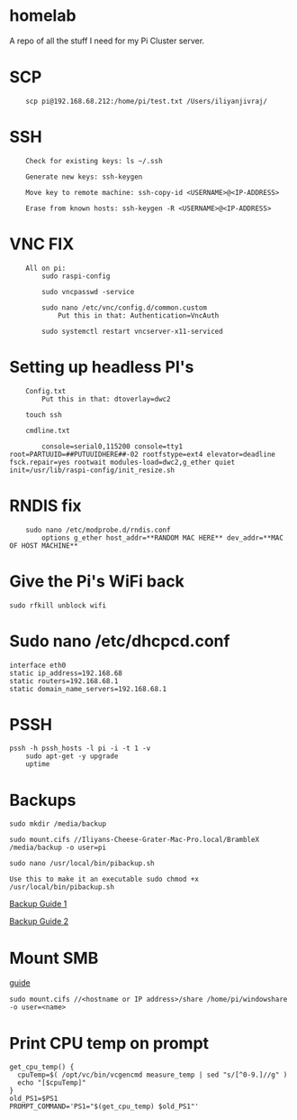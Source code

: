 # homelab
A repo of all the stuff I need for my Pi Cluster server.

# SCP
```
	scp pi@192.168.68.212:/home/pi/test.txt /Users/iliyanjivraj/
```


# SSH
```
	Check for existing keys: ls ~/.ssh
	
	Generate new keys: ssh-keygen

	Move key to remote machine: ssh-copy-id <USERNAME>@<IP-ADDRESS>

	Erase from known hosts: ssh-keygen -R <USERNAME>@<IP-ADDRESS>
```


# VNC FIX
```
	All on pi:
		sudo raspi-config

		sudo vncpasswd -service

		sudo nano /etc/vnc/config.d/common.custom
			Put this in that: Authentication=VncAuth

		sudo systemctl restart vncserver-x11-serviced
```


# Setting up headless PI's
```
	Config.txt
		Put this in that: dtoverlay=dwc2

	touch ssh

	cmdline.txt

		console=serial0,115200 console=tty1 root=PARTUUID=##PUTUUIDHERE##-02 rootfstype=ext4 elevator=deadline fsck.repair=yes rootwait modules-load=dwc2,g_ether quiet init=/usr/lib/raspi-config/init_resize.sh
```


# RNDIS fix
```
	sudo nano /etc/modprobe.d/rndis.conf
		options g_ether host_addr=**RANDOM MAC HERE** dev_addr=**MAC OF HOST MACHINE**
```


# Give the Pi's WiFi back
```
sudo rfkill unblock wifi
```


# Sudo nano /etc/dhcpcd.conf
```
interface eth0
static ip_address=192.168.68
static routers=192.168.68.1
static domain_name_servers=192.168.68.1
```


# PSSH
```
pssh -h pssh_hosts -l pi -i -t 1 -v 
	sudo apt-get -y upgrade
	uptime
```


# Backups
```
sudo mkdir /media/backup

sudo mount.cifs //Iliyans-Cheese-Grater-Mac-Pro.local/BrambleX /media/backup -o user=pi

sudo nano /usr/local/bin/pibackup.sh

Use this to make it an executable sudo chmod +x /usr/local/bin/pibackup.sh 

```
[Backup Guide 1](https://polargeek.com/network-backup-your-raspberry-pi/)

[Backup Guide 2](https://www.linux-tips-and-tricks.de/en/quickstart-rbk/)


# Mount SMB 
[guide](https://www.raspberrypi.org/documentation/remote-access/samba.md)

```
sudo mount.cifs //<hostname or IP address>/share /home/pi/windowshare -o user=<name>
```


# Print CPU temp on prompt

```
get_cpu_temp() {
  cpuTemp=$( /opt/vc/bin/vcgencmd measure_temp | sed "s/[^0-9.]//g" )
  echo "[$cpuTemp]"
}
old_PS1=$PS1
PROMPT_COMMAND='PS1="$(get_cpu_temp) $old_PS1"'
```